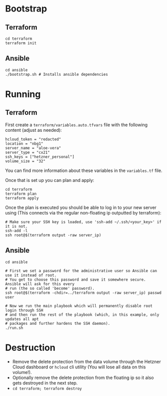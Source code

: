# Bootstrap

## Terraform

```
cd terraform
terraform init
```

## Ansible

```
cd ansible
./bootstrap.sh # Installs ansible dependencies
```

# Running

## Terraform

First create a `terraform/variables.auto.tfvars` file with the following content (adjust as needed):

```
hcloud_token = "redacted"
location = "nbg1"
server_name = "aloe-vera"
server_type = "cx21"
ssh_keys = ["hetzner_personal"]
volume_size = "32"
```
You can find more information about these variables in the `variables.tf` file.

Once that is set up you can plan and apply:
```
cd terraform
terraform plan
terraform apply
```

Once the plan is executed you should be able to log in to your new server using (This connects via the regular non-floating ip outputted by terraform):
```
# Make sure your SSH key is loaded, use 'ssh-add ~/.ssh/<your_key>' if it is not.
ssh-add -l
ssh root@$(terraform output -raw server_ip)
```

## Ansible
```
cd ansible

# First we set a password for the administrative user so Ansible can use it instead of root.
# You get to choose this password and save it somewhere secure. Ansible will ask for this every
# run (the so called 'become' password).
ssh root@$(terraform -chdir=../terraform output -raw server_ip) passwd user

# Now we run the main playbook which will permanently disable root login through SSH
# and then run the rest of the playbook (which, in this example, only updates all apt
# packages and further hardens the SSH daemon).
./run.sh
```

# Destruction

- Remove the delete protection from the data volume through the Hetzner Cloud dashboard or `hcloud` cli utility (You will lose all data on this volume!).
- Optionally remove the delete protection from the floating ip so it also gets destroyed in the next step.
- `cd terraform; terraform destroy`
